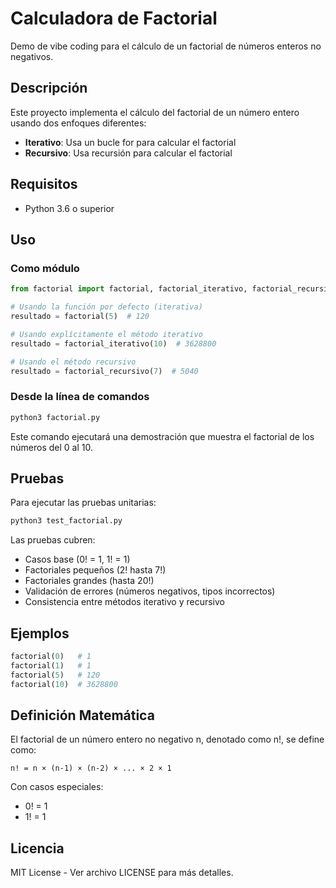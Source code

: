 # Calculadora de Factorial

Demo de vibe coding para el cálculo de un factorial de números enteros no negativos.

## Descripción

Este proyecto implementa el cálculo del factorial de un número entero usando dos enfoques diferentes:
- **Iterativo**: Usa un bucle for para calcular el factorial
- **Recursivo**: Usa recursión para calcular el factorial

## Requisitos

- Python 3.6 o superior

## Uso

### Como módulo

```python
from factorial import factorial, factorial_iterativo, factorial_recursivo

# Usando la función por defecto (iterativa)
resultado = factorial(5)  # 120

# Usando explícitamente el método iterativo
resultado = factorial_iterativo(10)  # 3628800

# Usando el método recursivo
resultado = factorial_recursivo(7)  # 5040
```

### Desde la línea de comandos

```bash
python3 factorial.py
```

Este comando ejecutará una demostración que muestra el factorial de los números del 0 al 10.

## Pruebas

Para ejecutar las pruebas unitarias:

```bash
python3 test_factorial.py
```

Las pruebas cubren:
- Casos base (0! = 1, 1! = 1)
- Factoriales pequeños (2! hasta 7!)
- Factoriales grandes (hasta 20!)
- Validación de errores (números negativos, tipos incorrectos)
- Consistencia entre métodos iterativo y recursivo

## Ejemplos

```python
factorial(0)   # 1
factorial(1)   # 1
factorial(5)   # 120
factorial(10)  # 3628800
```

## Definición Matemática

El factorial de un número entero no negativo n, denotado como n!, se define como:

```
n! = n × (n-1) × (n-2) × ... × 2 × 1
```

Con casos especiales:
- 0! = 1
- 1! = 1

## Licencia

MIT License - Ver archivo LICENSE para más detalles.
